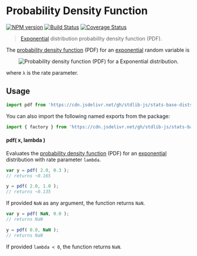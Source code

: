 <!--

@license Apache-2.0

Copyright (c) 2018 The Stdlib Authors.

Licensed under the Apache License, Version 2.0 (the "License");
you may not use this file except in compliance with the License.
You may obtain a copy of the License at

   http://www.apache.org/licenses/LICENSE-2.0

Unless required by applicable law or agreed to in writing, software
distributed under the License is distributed on an "AS IS" BASIS,
WITHOUT WARRANTIES OR CONDITIONS OF ANY KIND, either express or implied.
See the License for the specific language governing permissions and
limitations under the License.

-->

# Probability Density Function

[![NPM version][npm-image]][npm-url] [![Build Status][test-image]][test-url] [![Coverage Status][coverage-image]][coverage-url] <!-- [![dependencies][dependencies-image]][dependencies-url] -->

> [Exponential][exponential-distribution] distribution probability density function (PDF).

<section class="intro">

The [probability density function][pdf] (PDF) for an [exponential][exponential-distribution] random variable is

<!-- <equation class="equation" label="eq:exponential_pdf" align="center" raw="f(x;\lambda) = \begin{cases} \lambda e^{-\lambda x} & x \ge 0 \\ 0 & x < 0 \end{cases}" alt="Probability density function (PDF) for a Exponential distribution."> -->

<div class="equation" align="center" data-raw-text="f(x;\lambda) = \begin{cases} \lambda e^{-\lambda x} &amp; x \ge 0 \\ 0 &amp; x &lt; 0 \end{cases}" data-equation="eq:exponential_pdf">
    <img src="https://cdn.jsdelivr.net/gh/stdlib-js/stdlib@51534079fef45e990850102147e8945fb023d1d0/lib/node_modules/@stdlib/stats/base/dists/exponential/pdf/docs/img/equation_exponential_pdf.svg" alt="Probability density function (PDF) for a Exponential distribution.">
    <br>
</div>

<!-- </equation> -->

where `λ` is the rate parameter.

</section>

<!-- /.intro -->



<section class="usage">

## Usage

```javascript
import pdf from 'https://cdn.jsdelivr.net/gh/stdlib-js/stats-base-dists-exponential-pdf@deno/mod.js';
```

You can also import the following named exports from the package:

```javascript
import { factory } from 'https://cdn.jsdelivr.net/gh/stdlib-js/stats-base-dists-exponential-pdf@deno/mod.js';
```

#### pdf( x, lambda )

Evaluates the [probability density function][pdf] (PDF) for an [exponential][exponential-distribution] distribution with rate parameter `lambda`.

```javascript
var y = pdf( 2.0, 0.3 );
// returns ~0.165

y = pdf( 2.0, 1.0 );
// returns ~0.135
```

If provided `NaN` as any argument, the function returns `NaN`.

```javascript
var y = pdf( NaN, 0.0 );
// returns NaN

y = pdf( 0.0, NaN );
// returns NaN
```

If provided `lambda < 0`, the function returns `NaN`.

```javascript
var y = pdf( 2.0, -1.0 );
// returns NaN
```

#### pdf.factory( lambda )

Partially apply `lambda` to create a reusable `function` for evaluating the [PDF][pdf].

```javascript
var mypdf = pdf.factory( 0.1 );

var y = mypdf( 8.0 );
// returns ~0.045

y = mypdf( 5.0 );
// returns ~0.06
```

</section>

<!-- /.usage -->

<section class="examples">

## Examples

<!-- eslint no-undef: "error" -->

```javascript
import randu from 'https://cdn.jsdelivr.net/gh/stdlib-js/random-base-randu@deno/mod.js';
import pdf from 'https://cdn.jsdelivr.net/gh/stdlib-js/stats-base-dists-exponential-pdf@deno/mod.js';

var lambda;
var x;
var y;
var i;

for ( i = 0; i < 10; i++ ) {
    x = randu() * 10.0;
    lambda = randu() * 10.0;
    y = pdf( x, lambda );
    console.log( 'x: %d, λ: %d, f(x;λ): %d', x, lambda, y );
}
```

</section>

<!-- /.examples -->

<!-- Section for related `stdlib` packages. Do not manually edit this section, as it is automatically populated. -->

<section class="related">

</section>

<!-- /.related -->

<!-- Section for all links. Make sure to keep an empty line after the `section` element and another before the `/section` close. -->


<section class="main-repo" >

* * *

## Notice

This package is part of [stdlib][stdlib], a standard library with an emphasis on numerical and scientific computing. The library provides a collection of robust, high performance libraries for mathematics, statistics, streams, utilities, and more.

For more information on the project, filing bug reports and feature requests, and guidance on how to develop [stdlib][stdlib], see the main project [repository][stdlib].

#### Community

[![Chat][chat-image]][chat-url]

---

## License

See [LICENSE][stdlib-license].


## Copyright

Copyright &copy; 2016-2023. The Stdlib [Authors][stdlib-authors].

</section>

<!-- /.stdlib -->

<!-- Section for all links. Make sure to keep an empty line after the `section` element and another before the `/section` close. -->

<section class="links">

[npm-image]: http://img.shields.io/npm/v/@stdlib/stats-base-dists-exponential-pdf.svg
[npm-url]: https://npmjs.org/package/@stdlib/stats-base-dists-exponential-pdf

[test-image]: https://github.com/stdlib-js/stats-base-dists-exponential-pdf/actions/workflows/test.yml/badge.svg?branch=main
[test-url]: https://github.com/stdlib-js/stats-base-dists-exponential-pdf/actions/workflows/test.yml?query=branch:main

[coverage-image]: https://img.shields.io/codecov/c/github/stdlib-js/stats-base-dists-exponential-pdf/main.svg
[coverage-url]: https://codecov.io/github/stdlib-js/stats-base-dists-exponential-pdf?branch=main

<!--

[dependencies-image]: https://img.shields.io/david/stdlib-js/stats-base-dists-exponential-pdf.svg
[dependencies-url]: https://david-dm.org/stdlib-js/stats-base-dists-exponential-pdf/main

-->

[chat-image]: https://img.shields.io/gitter/room/stdlib-js/stdlib.svg
[chat-url]: https://gitter.im/stdlib-js/stdlib/

[stdlib]: https://github.com/stdlib-js/stdlib

[stdlib-authors]: https://github.com/stdlib-js/stdlib/graphs/contributors

[umd]: https://github.com/umdjs/umd
[es-module]: https://developer.mozilla.org/en-US/docs/Web/JavaScript/Guide/Modules

[deno-url]: https://github.com/stdlib-js/stats-base-dists-exponential-pdf/tree/deno
[umd-url]: https://github.com/stdlib-js/stats-base-dists-exponential-pdf/tree/umd
[esm-url]: https://github.com/stdlib-js/stats-base-dists-exponential-pdf/tree/esm
[branches-url]: https://github.com/stdlib-js/stats-base-dists-exponential-pdf/blob/main/branches.md

[stdlib-license]: https://raw.githubusercontent.com/stdlib-js/stats-base-dists-exponential-pdf/main/LICENSE

[pdf]: https://en.wikipedia.org/wiki/Probability_density_function

[exponential-distribution]: https://en.wikipedia.org/wiki/Exponential_distribution

</section>

<!-- /.links -->
